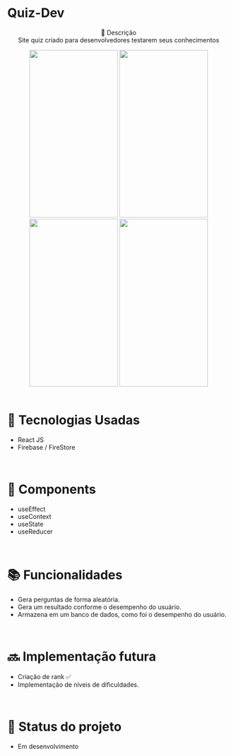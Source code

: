  # Quiz-Dev<br> 

<p align="center">
 📝 Descrição <br> 
   Site quiz criado para desenvolvedores testarem seus conhecimentos  <br> 
</p>


<div align="center">

  <img src="https://i.ibb.co/2P6jdKv/tela1.png" width='200px' height='380px'/>
    <img src="https://i.ibb.co/PtxWcqf/tela2.png" width='200px' height='380px'/>
      <img src="https://i.ibb.co/4tWKQR4/tela3.png" width='200px' height='380px'/>
      <img src="https://i.ibb.co/x5NdNPh/tela5.png" width='200px' height='380px'/>
</div>

 <br> 
 
# 🚀 Tecnologias Usadas
* React JS
* Firebase / FireStore

<br> 

# 🔧 Components

* useEffect
* useContext
* useState
* useReducer

<br> 

# 📚 Funcionalidades
* Gera perguntas de forma aleatória.
* Gera um resultado conforme o desempenho do usuário.
* Armazena em um banco de dados, como foi o desempenho do usuário.

<br> 

# 🔜 Implementação futura
* Criação de rank ✅
* Implementação de níveis de dificuldades.

<br> 

# 🎯 Status do projeto
* Em desenvolvimento
